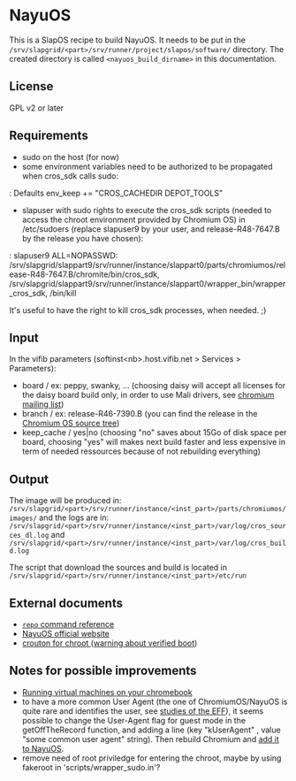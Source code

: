# NayuOS

This is a SlapOS recipe to build NayuOS. It needs to be put in the <code>/srv/slapgrid/\<part\>/srv/runner/project/slapos/software/</code> directory. The created directory is called <code>\<nayuos_build_dirname\></code> in this documentation.

## License

GPL v2 or later

## Requirements

*   sudo on the host (for now)
*   some environment variables need to be authorized to be propagated when cros_sdk calls sudo:

: Defaults        env_keep += "CROS_CACHEDIR DEPOT_TOOLS"

*   slapuser with sudo rights to execute the cros_sdk scripts (needed to access the chroot environment provided by Chromium OS)
in /etc/sudoers (replace slapuser9 by your user, and release-R48-7647.B by the release you have chosen):

: slapuser9    ALL=NOPASSWD: /srv/slapgrid/slappart9/srv/runner/instance/slappart0/parts/chromiumos/release-R48-7647.B/chromite/bin/cros_sdk, /srv/slapgrid/slappart9/srv/runner/instance/slappart0/wrapper_bin/wrapper_cros_sdk, /bin/kill

It's useful to have the right to kill cros_sdk processes, when needed. ;)

## Input
In the vifib parameters (softinst\<nb\>.host.vifib.net \> Services \> Parameters):

*   board / ex: peppy, swanky, ... (choosing daisy will accept all licenses for the daisy board build only, in order to use Mali drivers, see [chromium mailing list](https://groups.google.com/a/chromium.org/forum/#!topic/chromium-os-dev/Pf9ZG2itxWM))
*   branch / ex: release-R46-7390.B (you can find the release in the [Chromium OS source tree](https://chromium.googlesource.com/chromiumos/manifest/+refs))
*   keep_cache / yes|no (choosing "no" saves about 15Go of disk space per board, choosing "yes" will makes next build faster and less expensive in term of needed ressources because of not rebuilding everything)


## Output
The image will be produced in:
<code>/srv/slapgrid/\<part\>/srv/runner/instance/\<inst_part\>/parts/chromiumos/images/</code>
and the logs are in:
<code>/srv/slapgrid/\<part\>/srv/runner/instance/\<inst_part\>/var/log/cros_sources_dl.log</code> and <code>/srv/slapgrid/\<part\>/srv/runner/instance/\<inst_part\>/var/log/cros_build.log</code>

The script that download the sources and build is located in
<code>/srv/slapgrid/\<part\>/srv/runner/instance/\<inst_part\>/etc/run</code>

## External documents

*   [ <code>repo</code> command reference ](https://source.android.com/source/using-repo.html)
*   [ NayuOS official website ](https://www.nayuos.com)
*   [ crouton for chroot ](https://github.com/dnschneid/crouton) ([warning about verified boot](https://github.com/dnschneid/crouton/blob/2a1fc9da380650f47e2bcf37d00962bfb68c4830/installer/main.sh#L517-L536))

## Notes for possible improvements
*   [ Running virtual machines on your chromebook ](https://www.chromium.org/chromium-os/developer-information-for-chrome-os-devices/running-virtual-machines-on-your-chromebook)
*   to have a more common User Agent (the one of ChromiumOS/NayuOS is quite rare and identifies the user, see [studies of the EFF](https://panopticlick.eff.org/static/browser-uniqueness.pdf)), it seems possible to change the User-Agent flag for guest mode in the getOffTheRecord function, and adding a line (key "kUserAgent" , value "some common user agent" string). Then rebuild Chromium and [add it to NayuOS](https://www.chromium.org/chromium-os/developer-guide#TOC-Making-changes-to-the-Chromium-web-).
*   remove need of root priviledge for entering the chroot, maybe by using fakeroot in 'scripts/wrapper_sudo.in'?
